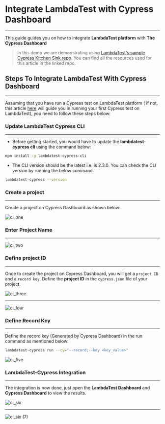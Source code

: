 # Integrate LambdaTest with Cypress Dashboard
***
   
This guide guides you on how to integrate **LambdaTest platform** with **The Cypress Dashboard**

> In this demo we are demonstrating using [LambdaTest's sample Cypress Kitchen Sink repo](https://github.com/LambdaTest/cypress-example-kitchensink). You can find all the resources used for this article in the linked repo.

## Steps To Integrate LambdaTest With Cypress Dashboard
---

Assuming that you have run a Cypress test on LambdaTest platform ( if not, this article [here](https://www.lambdatest.com/support/docs/getting-started-with-cypress-testing/) will guide you in running your first Cypress test on LambdaTest), you need to follow these steps below:

### Update LambdaTest Cypress CLI
---

- Before getting started, you would have to update the **lambdatest-cypress cli** using the command below:

```bash
npm install -g lambdatest-cypress-cli
```

- The CLI version should be the latest i.e. is 2.3.0. You can check the CLI version by running the below command.

```bash
lambdatest-cypress --version
```

### Create a project
---

Create a project on Cypress Dashboard as shown below:

![ci_one](https://user-images.githubusercontent.com/70570645/169603317-e65209f3-bdd8-49f6-bb94-8bdebce3d5f8.png)

### Enter Project Name
---
![ci_two](https://user-images.githubusercontent.com/70570645/169603407-87d27935-4466-4507-95ce-fbf73e128530.png)


### Define project ID
---

Once to create the project on Cypress Dashboard, you will get a `project ID` and a `record key`. Define the **project ID** in the `cypress.json` file of your project.

![ci_three](https://user-images.githubusercontent.com/70570645/169603494-3ea25c78-b7a5-404d-ba0b-6bf5147fe03b.png)

---
![ci_four](https://user-images.githubusercontent.com/70570645/169603547-4dc0693d-1941-4202-ba1b-5916dbaac30b.png)


### Define Record Key
---

Define the record key (Generated by Cypress Dashboard) in the run command as mentioned below:

```bash
lambdatest-cypress run --cy="--record;--key <key_value>"
```
![ci_five](https://user-images.githubusercontent.com/70570645/169603674-c15b851a-9a0b-4937-9683-7a4321e0a750.png)


### LambdaTest-Cypress Integration

---

The integration is now done, just open the **LambdaTest Dashboard** and **Cypress Dashboard** to view the results.

![ci_six](https://user-images.githubusercontent.com/70570645/169603720-af2b54fb-3fe0-4f37-bf6f-e50b4f189cd6.png)

---

![ci_six (7)](https://user-images.githubusercontent.com/70570645/169603755-e8d32314-031e-417c-8269-df86b24037ca.png)
